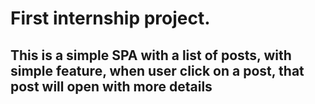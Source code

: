 # First internship project.

## This is a simple SPA with a list of posts, with simple feature, when user click on a post, that post will open with more details
